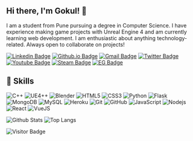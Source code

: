 ## Hi there, I'm Gokul! 👋

I am a student from Pune pursuing a degree in Computer Science. I have experience making game projects with Unreal Engine 4 and am currently learning web development. I am enthusiastic about anything technology-related. Always open to collaborate on projects!

[![Linkedin Badge](https://img.shields.io/badge/-gokulviswanath-blue?style=flat-square&logo=Linkedin&logoColor=white&link=https://www.linkedin.com/in/gokul-viswanath-31383b193//)](https://www.linkedin.com/in/gokul-viswanath-31383b193/)
[![Github.io Badge](https://img.shields.io/badge/-1gokul.github.io-1a5c44?style=flat-square&logo=Github&link=https://1gokul.github.io/)](https://1gokul.github.io/)
[![Gmail Badge](https://img.shields.io/badge/-otaconliquid@gmail.com-c14438?style=flat-square&logo=Gmail&logoColor=white&link=mailto:otaconliquid@gmail.com)](mailto:otaconliquid@gmail.com)
[![Twitter Badge](https://img.shields.io/badge/-1gokulv-33a3bd?style=flat-square&logo=twitter&logoColor=white&link=https://twitter.com/1gokulv/)](https://twitter.com/1gokulv/)
[![Youtube Badge](https://img.shields.io/badge/-Shalashaska-de0000?style=flat-square&logo=youtube&logoColor=white&link=https://www.youtube.com/channel/UCUj9l2XM71Xtq5QMDsGtNlw)](https://www.youtube.com/channel/UCUj9l2XM71Xtq5QMDsGtNlw)
[![Steam Badge](https://img.shields.io/badge/-Shalashaska-050505?style=flat-square&logo=Steam&logoColor=white&link=https://steamcommunity.com/id/Shalashaska_44/)](https://steamcommunity.com/id/Shalashaska_44/)
[![EG Badge](https://img.shields.io/badge/-Shalashaska-242424?style=flat-square&logo=epic-games&logoColor=white&link=mailto:otaconliquid@gmail.com)](mailto:otaconliquid@gmail.com)

## 🧠 Skills

![C++](https://img.shields.io/badge/-C++-323680?style=flat-square&logo=c)
![UE4++](https://img.shields.io/badge/-UE4-363837?style=flat-square&logo=unreal-engine)
![Blender](https://img.shields.io/badge/-Blender-e67e00?style=flat-square&logo=blender&logoColor=white)
![HTML5](https://img.shields.io/badge/-HTML5-E34F26?style=flat-square&logo=html5&logoColor=white)
![CSS3](https://img.shields.io/badge/-CSS3-155cb3?style=flat-square&logo=css3)
![Python](https://img.shields.io/badge/-Python-0c376b?style=flat-square&logo=Python)
![Flask](https://img.shields.io/badge/-Flask-242424?style=flat-square&logo=Flask)
![MongoDB](https://img.shields.io/badge/-MongoDB-146b0c?style=flat-square&logo=mongodb)
![MySQL](https://img.shields.io/badge/-MySQL-0b0085?style=flat-square&logo=mysql)
![Heroku](https://img.shields.io/badge/-Heroku-430098?style=flat-square&logo=heroku)
![Git](https://img.shields.io/badge/-Git-850000?style=flat-square&logo=git)
![GitHub](https://img.shields.io/badge/-GitHub-005c69?style=flat-square&logo=github)
![JavaScript](https://img.shields.io/badge/-JavaScript(Learning!)-526900?style=flat-square&logo=javascript)
![Nodejs](https://img.shields.io/badge/-Nodejs(Learning!)-224f44?style=flat-square&logo=Node.js)
![React](https://img.shields.io/badge/-React(Learning!)-2c224f?style=flat-square&logo=react)
![VueJS](https://img.shields.io/badge/-VueJS(Learning!)-2d5473?style=flat-square&logo=vue.js)


![Github Stats](https://github-readme-stats.vercel.app/api?username=1gokul&count_private=true&show_icons=true&include_all_commits=true)
![Top Langs](https://github-readme-stats.vercel.app/api/top-langs/?username=1gokul&hide=TeX&layout=compact)

![Visitor Badge](https://visitor-badge.laobi.icu/badge?page_id=1gokul.1gokul)

<!--
**1Gokul/1gokul** is a ✨ _special_ ✨ repository because its `README.md` (this file) appears on your GitHub profile.

Here are some ideas to get you started:

- 🔭 I’m currently working on ...
- 🌱 I’m currently learning ...
- 👯 I’m looking to collaborate on ...
- 🤔 I’m looking for help with ...
- 💬 Ask me about ...
- 📫 How to reach me: ...
- 😄 Pronouns: ...
- ⚡ Fun fact: ...
-->
